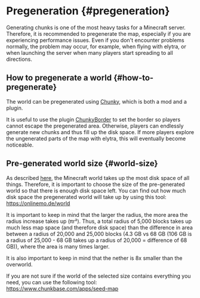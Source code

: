 # Pregeneration {#pregeneration}
Generating chunks is one of the most heavy tasks for a Minecraft server. Therefore, it is recommended to pregenerate the map, especially if you are experiencing performance issues. Even if you don't encounter problems normally, the problem may occur, for example, when flying with elytra, or when launching the server when many players start spreading to all directions.

## How to pregenerate a world {#how-to-pregenerate}
The world can be pregenerated using [Chunky](https://modrinth.com/plugin/chunky), which is both a mod and a plugin.

It is useful to use the plugin [ChunkyBorder](https://modrinth.com/plugin/chunkyborder) to set the border so players cannot escape the pregenerated area. Otherwise, players can endlessly generate new chunks and thus fill up the disk space. If more players explore the ungenerated parts of the map with elytra, this will eventually become noticeable.

## Pre-generated world size {#world-size}
As described [here](../administration/server-resources.md#disk-usage), the Minecraft world takes up the most disk space of all things. Therefore, it is important to choose the size of the pre-generated world so that there is enough disk space left. You can find out how much disk space the pregenerated world will take up by using this tool: <https://onlinemo.de/world>

It is important to keep in mind that the larger the radius, the more area the radius increase takes up (πr²). Thus, a total radius of 5,000 blocks takes up much less map space (and therefore disk space) than the difference in area between a radius of 20,000 and 25,000 blocks (4.3 GB vs 68 GB (106 GB is a radius of 25,000 - 68 GB takes up a radius of 20,000 = difference of 68 GB)), where the area is many times larger.

It is also important to keep in mind that the nether is 8x smaller than the overworld.

If you are not sure if the world of the selected size contains everything you need, you can use the following tool:
<https://www.chunkbase.com/apps/seed-map>
